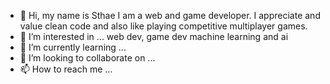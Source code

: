 - 👋 Hi, my name is Sthae I am a web and game developer. I appreciate and value clean code and also like playing competitive multiplayer games.
- 👀 I’m interested in ... web dev, game dev machine learning and ai
- 🌱 I’m currently learning ... 
- 💞️ I’m looking to collaborate on ...
- 📫 How to reach me ...

<!---
Sthae-nyoni/Sthae-nyoni is a ✨ special ✨ repository because its `README.md` (this file) appears on your GitHub profile.
You can click the Preview link to take a look at your changes.
--->
